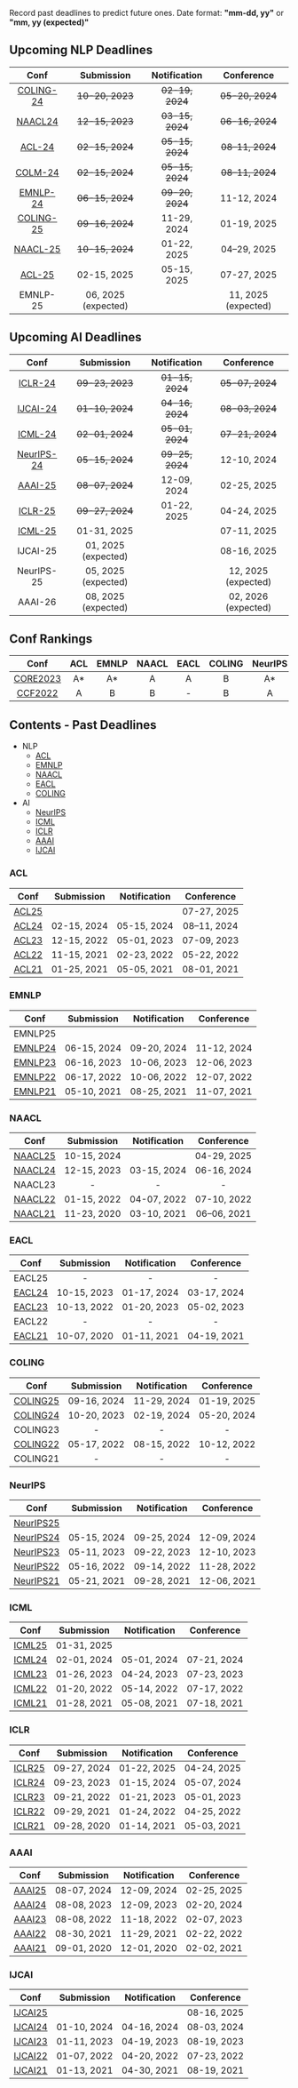 Record past deadlines to predict future ones.
Date format: **"mm-dd, yy"** or  **"mm, yy (expected)"** 

## Upcoming NLP Deadlines
|  Conf  |Submission    |   Notification  |   Conference  |
| :---:  |    :----:     |     :---:       |     :---:     |
|[COLING-24](https://lrec-coling-2024.org/) |~~10-20, 2023~~|~~02-19, 2024~~|~~05-20, 2024~~|
|[NAACL24](https://2024.naacl.org/)  |~~12-15, 2023~~|~~03-15, 2024~~|~~06-16, 2024~~|
|[ACL-24](https://2024.aclweb.org/)|~~02-15, 2024~~|~~05-15, 2024~~|~~08–11, 2024~~|
|[COLM-24](https://colmweb.org/dates.html)|~~02-15, 2024~~|~~05-15, 2024~~|~~08–11, 2024~~|
|[EMNLP-24](https://2024.emnlp.org/)|~~06-15, 2024~~|~~09-20, 2024~~|11-12, 2024|
|[COLING-25](https://coling2025.org/)| ~~09-16, 2024~~|11-29, 2024|01-19, 2025|
|[NAACL-25](https://2025.naacl.org/)  |~~10-15, 2024~~|01-22, 2025|04–29, 2025|
|[ACL-25](https://2025.aclweb.org/)  |02-15, 2025 |05-15, 2025|07-27, 2025|
| EMNLP-25                           |06, 2025 (expected)|          |11, 2025 (expected)|


## Upcoming AI Deadlines
|  Conf  | Submission    |   Notification  |   Conference  |
| :---:  |    :----:     |     :---:       |     :---:     |
|[ICLR-24](https://iclr.cc/Conferences/2024) |~~09-23, 2023~~|~~01-15, 2024~~|~~05-07, 2024~~|
|[IJCAI-24](https://ijcai24.org/) |~~01-10, 2024~~|~~04-16, 2024~~|~~08-03, 2024~~|
|[ICML-24](https://icml.cc/Conferences/2024) |~~02-01, 2024~~|~~05-01, 2024~~|~~07-21, 2024~~|
|[NeurIPS-24](https://neurips.cc/Conferences/2024) |~~05-15, 2024~~|~~09-25, 2024~~|12-10, 2024|
|[AAAI-25](https://aaai.org/conference/aaai/aaai-25/)|~~08-07, 2024~~|12-09, 2024|02-25, 2025|
|[ICLR-25](https://iclr.cc/Conferences/2025)|~~09-27, 2024~~|01-22, 2025|04-24, 2025|
|[ICML-25](https://icml.cc/Conferences/2025)|01-31, 2025|                 |07-11, 2025|
|IJCAI-25                               |01, 2025 (expected)|                 |08-16, 2025|
|NeurIPS-25                             |05, 2025 (expected)|             |12, 2025 (expected)|
|AAAI-26                                 |08, 2025 (expected)|             |02, 2026 (expected)|

## Conf Rankings
|  Conf  |   ACL   |   EMNLP  |   NAACL  | EACL | COLING |NeurIPS|ICML|ICLR|AAAI|IJCAI|
| :---:  | :----:  |   :---:  |  :---:   | :---:|  :---: |:---: |:---: |:---: |:---: |:---: |
| [CORE2023](https://portal.core.edu.au/conf-ranks/) | A* | A* | A | A | B |A*|A*|A*|A*|A*|
| [CCF2022](https://www.ccf.org.cn/)                 | A  | B  | B | - | B |A |A |- |A |A |

## Contents - Past Deadlines
- NLP
  - [ACL ](#acl)
  - [EMNLP ](#emnlp)
  - [NAACL ](#naacl)
  - [EACL ](#eacl)
  - [COLING ](#coling)
- AI
  - [NeurIPS ](#neurips)
  - [ICML ](#icml)
  - [ICLR ](#iclr)
  - [AAAI ](#aaai)
  - [IJCAI ](#ijcai)


### ACL
|  Conf  | Submission    |   Notification  |   Conference  |
| :---:  |    :----:     |     :---:       |     :---:     |
|[ACL25](https://2025.aclweb.org/)  |               |                 |07-27, 2025|
|[ACL24](https://2024.aclweb.org/)|02-15, 2024|05-15, 2024|08–11, 2024|
|[ACL23](https://2023.aclweb.org/)|12-15, 2022|05-01, 2023|07-09, 2023|
|[ACL22](https://2022.aclweb.org/)|11-15, 2021|02-23, 2022|05-22, 2022|
|[ACL21](https://2021.aclweb.org/) |01-25, 2021|05-05, 2021|08-01, 2021|


### EMNLP
|  Conf  | Submission    |   Notification  |   Conference  |
| :---:  |    :----:     |     :---:       |     :---:     |
| EMNLP25 |               |                 |               |
|[EMNLP24](https://2024.emnlp.org/)|06-15, 2024|09-20, 2024|11-12, 2024|
|[EMNLP23](https://2023.emnlp.org/)|06-16, 2023|10-06, 2023|12-06, 2023|
|[EMNLP22](https://2022.emnlp.org/)|06-17, 2022|10-06, 2022|12-07, 2022|
|[EMNLP21](https://2021.emnlp.org/)|05-10, 2021|08-25, 2021|11-07, 2021|


### NAACL
|  Conf  | Submission    |   Notification  |   Conference  |
| :---:  |    :----:     |     :---:       |     :---:     |
|[NAACL25](https://2025.naacl.org/)  |10-15, 2024|                 |04-29, 2025|
|[NAACL24](https://2024.naacl.org/)  |12-15, 2023|03-15, 2024|06-16, 2024|
| NAACL23                            |       -       |        -        |       -       |
|[NAACL22](https://2022.naacl.org/)  |01-15, 2022|04-07, 2022|07-10, 2022|
|[NAACL21](https://2021.naacl.org/) |11-23, 2020|03-10, 2021|06–06, 2021|


### EACL
|  Conf  | Submission    |   Notification  |   Conference  |
| :---:  |    :----:     |     :---:       |     :---:     |
| EACL25 |      -        |       -         |       -       |
|[EACL24](https://2024.eacl.org/) |10-15, 2023|01-17, 2024|03-17, 2024|
|[EACL23](https://2023.eacl.org/) |10-13, 2022|01-20, 2023|05-02, 2023|
| EACL22                          |       -       |        -        |       -       |
|[EACL21](https://2021.eacl.org/) |10-07, 2020|01-11, 2021|04-19, 2021|


### COLING
|  Conf  | Submission    |   Notification  |   Conference  |
| :---:  |    :----:     |     :---:       |     :---:     |
|[COLING25](https://coling2025.org/)|09-16, 2024|11-29, 2024|01-19, 2025|
| [COLING24](https://lrec-coling-2024.org/) |10-20, 2023|02-19, 2024|05-20, 2024|
|  COLING23                           |       -       |        -        |       -       |
| [COLING22](https://coling2022.org/) |05-17, 2022|08-15, 2022|10-12, 2022|
| COLING21 |      -        |        -        |      -        |

### NeurIPS
|  Conf  | Submission    |   Notification  |   Conference  |
| :---:  |    :----:     |     :---:       |     :---:     |
|[NeurIPS25]()|          |                 |               |
|[NeurIPS24](https://neurips.cc/Conferences/2024) |05-15, 2024|09-25, 2024|12-09, 2024|
|[NeurIPS23](https://neurips.cc/Conferences/2023) |05-11, 2023|09-22, 2023|12-10, 2023|
|[NeurIPS22](https://neurips.cc/Conferences/2022) |05-16, 2022|09-14, 2022|11-28, 2022|
|[NeurIPS21](https://neurips.cc/Conferences/2021) |05-21, 2021|09-28, 2021|12-06, 2021|

### ICML
|  Conf  | Submission    |   Notification  |   Conference  |
| :---:  |    :----:     |     :---:       |     :---:     |
|[ICML25](https://icml.cc/Conferences/2025)|01-31, 2025|                 |               |
|[ICML24](https://icml.cc/Conferences/2024) |02-01, 2024|05-01, 2024|07-21, 2024|
|[ICML23](https://icml.cc/Conferences/2023) |01-26, 2023|04-24, 2023|07-23, 2023|
|[ICML22](https://icml.cc/Conferences/2022) |01-20, 2022|05-14, 2022|07-17, 2022|
|[ICML21](https://icml.cc/Conferences/2021/index.html) |01-28, 2021|05-08, 2021|07-18, 2021|

### ICLR
|  Conf  | Submission    |   Notification  |   Conference  |
| :---:  |    :----:     |     :---:       |     :---:     |
|[ICLR25](https://iclr.cc/Conferences/2025)|09-27, 2024|01-22, 2025|04-24, 2025|
|[ICLR24](https://iclr.cc/Conferences/2024) |09-23, 2023|01-15, 2024|05-07, 2024|
|[ICLR23](https://iclr.cc/Conferences/2023) |09-21, 2022|01-21, 2023|05-01, 2023|
|[ICLR22](https://iclr.cc/Conferences/2022) |09-29, 2021|01-24, 2022|04-25, 2022|
|[ICLR21](https://iclr.cc/Conferences/2021) |09-28, 2020|01-14, 2021|05-03, 2021|

### AAAI
|  Conf  | Submission    |   Notification  |   Conference  |
| :---:  |    :----:     |     :---:       |     :---:     |
|[AAAI25](https://aaai.org/conference/aaai/aaai-25/)|08-07, 2024|12-09, 2024|02-25, 2025|
|[AAAI24](https://aaai.org/conference/aaai/aaai-24/) |08-08, 2023|12-09, 2023|02-20, 2024|
|[AAAI23](https://aaai-23.aaai.org/) |08-08, 2022|11-18, 2022|02-07, 2023|
|[AAAI22](https://aaai.org/conference/aaai/aaai-22/) |08-30, 2021|11-29, 2021|02-22, 2022|
|[AAAI21](https://aaai.org/conference/aaai/aaai-21/) |09-01, 2020|12-01, 2020|02-02, 2021|

### IJCAI
|  Conf  | Submission    |   Notification  |   Conference  |
| :---:  |    :----:     |     :---:       |     :---:     |
|[IJCAI25]()|          |                 |08-16, 2025|
|[IJCAI24](https://ijcai24.org/) |01-10, 2024|04-16, 2024|08-03, 2024|
|[IJCAI23](https://ijcai-23.org/) |01-11, 2023|04-19, 2023|08-19, 2023|
|[IJCAI22](https://ijcai-22.org/) |01-07, 2022|04-20, 2022|07-23, 2022|
|[IJCAI21](https://ijcai-21.org/) |01-13, 2021|04-30, 2021|08-19, 2021|

<!--stackedit_data:
eyJoaXN0b3J5IjpbLTE4NDc5MjY4MDQsLTcyOTIyOTU3OCwxMT
EyNzQ4NTUzLC0zODkwODE2OTQsNDIzNTMwMjMwLDQyMzUzMDIz
MCwtMTcyMjY2OTc0NCwtMTYzMjM4ODc3NCwtNzAyNTU0NDg2LC
0xNTk2MzEyMzg1LDg1MDA2NTU5MiwtMjEyNzg2MjY0MiwtMjA3
MjU0NTI4NywtMTc3NDQ5MzI4NiwtMTU5NDE0MzIwNCwyMTI1OT
UwMzA4LC01NTMwNDY4ODIsLTEwNzAzOTI1MzAsMTk0MTgxMTA1
OCw3NTExMDIxNzFdfQ==
-->
<!--stackedit_data:
eyJoaXN0b3J5IjpbMjAzNzYzMjYzNywtMTg5ODAyODI3LC0xNz
k5OTYzNTk1LC0xNDA5ODQ4NTY1LC05OTQ2OTY5MjMsLTE4NDYw
MzUzNTUsODg1OTc1Mzk5LDEyNzE2ODg1ODMsNjQ1MDk2NzYxLD
EyODY2MjcxNDEsMTgyNTc5OTI2NSwzMzkyODUxNTQsLTE1MjIy
NjcxMDMsMjE4ODI2NjUsNzQzMDAzMjU3LC0xNTA2MjgxNTM4LC
0xNDQ2NzMyNDAyLDc5OTExOTE2MywxMzYyMTk2MTgyLDE5NzAx
NDMxMzRdfQ==
-->